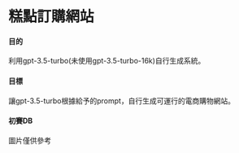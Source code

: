 # 糕點訂購網站
<h4>目的</h4>
利用gpt-3.5-turbo(未使用gpt-3.5-turbo-16k)自行生成系統。
<h4>目標</h4>
讓gpt-3.5-turbo根據給予的prompt，自行生成可運行的電商購物網站。
<h4>初賽DB</h4>
圖片僅供參考
